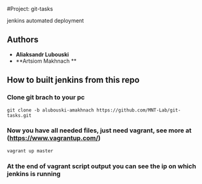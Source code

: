 #Project: git-tasks

jenkins automated deployment

## Authors

* **Aliaksandr Lubouski**
* **Artsiom Makhnach ** 

## How to built jenkins from this repo

### Clone git brach to your pc

```
git clone -b alubouski-amakhnach https://github.com/MNT-Lab/git-tasks.git
```

### Now you have all needed files, just need vagrant, see more at (https://www.vagrantup.com/)

```
vagrant up master
```

### At the end of vagrant script output you can see the ip on which jenkins is running

